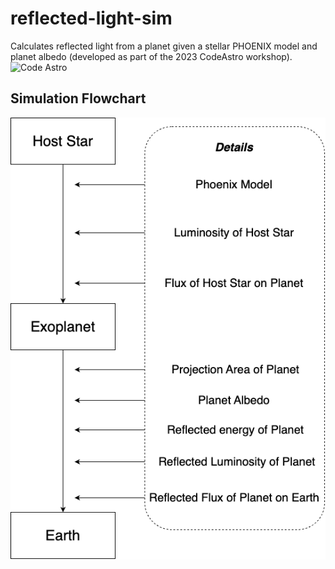 # reflected-light-sim
Calculates reflected light from a planet given a stellar PHOENIX model and planet albedo (developed as part of the 2023 CodeAstro workshop).\
![Code Astro](https://img.shields.io/badge/Made%20at-Code/Astro-blueviolet.svg)
## Simulation Flowchart
![Flowchart](https://github.com/jlibermann/reflected-light-sim/blob/develop/codeastroflowchart.png)
